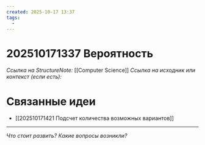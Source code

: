 ```yaml
---
created: 2025-10-17 13:37
tags:
  - 
---
```

# 202510171337 Вероятность

*Ссылка на StructureNote:* [[Computer Science]] 
*Ссылка на исходник или контекст (если есть):* 

# Связанные идеи

- [[202510171421 Подсчет количества возможных вариантов]]
---

*Что стоит развить? Какие вопросы возникли?*

